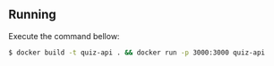 ## Running

Execute the command bellow:

```bash
$ docker build -t quiz-api . && docker run -p 3000:3000 quiz-api
```
